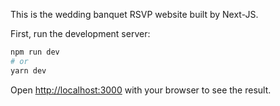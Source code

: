 This is the wedding banquet RSVP website built by Next-JS.

First, run the development server:

```bash
npm run dev
# or
yarn dev
```
Open [http://localhost:3000](http://localhost:3000) with your browser to see the result.

